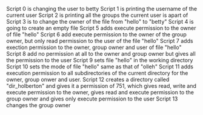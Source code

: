 Script 0 is changing the user to betty
Script 1 is printing the username of the current user
Script 2 is printing all the groups the current user is apart of
Script 3 is to change the owner of the file from "hello" to "betty"
Script 4 is going to create an empty file
Script 5 adds execute permission to the owner of file "hello"
Script 6 add execute permission to the owner of the group owner, but only read permission to the user of the file "hello"
Script 7 adds exection permission to the owner, group owner and user of file "hello"
Script 8 add no permission at all to the owner and group owner but gives all the permission to the user
Script 9 sets file "hello" in the working directory
Script 10 sets the mode of file "hello" same as that of "olleh"
Script 11 adds execution permission to all subdirectories of the current directory for the owner, group onwer and user.
Script 12 creates a directory called "dir_holberton" and gives it a permission of 751, which gives read, write and execute permission to the owner, gives read and execute permission to the group owner and gives only execute permission to the user
Script 13 changes the group owner
